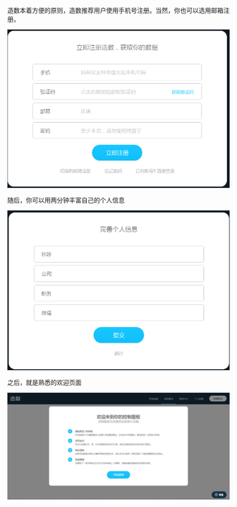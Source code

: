造数本着方便的原则，造数推荐用户使用手机号注册。当然，你也可以选用邮箱注册。

![](/assets/微信截图_20170718162744.png)

随后，你可以用两分钟丰富自己的个人信息

![](/assets/微信截图_20170718163220.png)

之后，就是熟悉的欢迎页面



![](/assets/微信截图_20170718163433.png)

